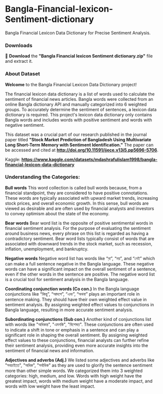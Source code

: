 # Bangla-Financial-lexicon-Sentiment-dictionary
Bangla Financial Lexicon Data Dictionary for Precise Sentiment Analysis.

### Downloads
🔴 **Download** the **"Bangla Financial lexicon Sentiment dictionary.zip"** file and extract it.

### About Dataset
**Welcome** to the Bangla Financial Lexicon Data Dictionary project!

The financial lexicon data dictionary is a list of words used to calculate the sentiment of financial news articles. Bangla words were collected from an online Bangla dictionary API and manually categorized into 6 weighted groups. To accurately determine the sentiment of sentences, a lexicon data dictionary is required. This project's lexicon data dictionary only contains Bangla words and includes words with positive sentiment and words with negative sentiment.

This dataset was a crucial part of our research published in the journal paper titled **"Stock Market Prediction of Bangladesh Using Multivariate Long Short-Term Memory with Sentiment Identification."** The paper can be accessed and cited at **http://doi.org/10.11591/ijece.v13i5.pp5696-5706**.

Kaggle: **https://www.kaggle.com/datasets/mdashrafulislam1998/bangla-financial-lexicon-data-dictionary** 

### Understanding the Categories:

**Bull words**
This word collection is called bull words because, from a financial standpoint, they are considered to have positive connotations. These words are typically associated with upward market trends, increasing stock prices, and overall economic growth. In this sense, bull words are viewed as desirable and are often used by financial analysts and investors to convey optimism about the state of the economy.

**Bear words**
Bear word list is the opposite of positive sentimental words in financial sentiment analysis. For the purpose of evaluating the sentiment around business news, every phrase on this list is regarded as having a contradictory sentiment. Bear word lists typically consist of words that are associated with downward trends in the stock market, such as recession, inflation, unemployment, and bankruptcy.

**Negative words**
Negative word list has words like “ন়া”, “নয়”, and “নেই” which can make a full sentence negative in the Bangla language. These negative words can have a significant impact on the overall sentiment of a sentence, even if the other words in the sentence are positive. The negative word list is a crucial tool for sentiment analysis in the Bangla language.

**Coordinating conjunction words (Co con.)**
In the Bangla language conjunctions like “কিন্তু”, “আদপে”, “এবং”, “অথবা” plays an important role in sentence making. They should have their own weighted effect value in sentiment analysis. By assigning weighted effect values to conjunctions in Bangla language, resulting in more accurate sentiment analysis.

**Subordinating conjunctions (Sub con.)**
Another kind of conjunctions list with words like "অধিকন্ত", "এমনকি", "বিশেষত". These conjunctions are often used to indicate a shift in tone or emphasis in a sentence and can play a significant role in shaping the overall sentiment. By assigning weighted effect values to these conjunctions, financial analysts can further refine their sentiment analysis, providing even more accurate insights into the sentiment of financial news and information.

**Adjectives and adverbs (Adj.)**
We listed some adjectives and adverbs like "সবচাইতে", "অধিক", "সর্বাধিক" as they are used to glorify the sentence sentiment more than other simple words. We categorized them into 3 weighted categories: high, medium, and low. Words with high weight have the greatest impact, words with medium weight have a moderate impact, and words with low weight have the least impact.
